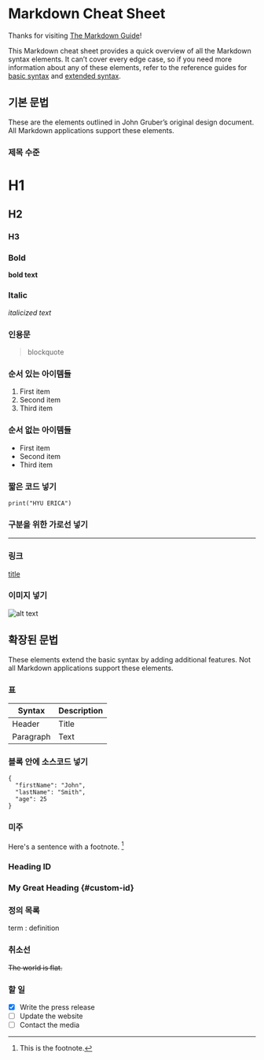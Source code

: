 # Markdown Cheat Sheet

Thanks for visiting [The Markdown Guide](https://www.markdownguide.org)!

This Markdown cheat sheet provides a quick overview of all the Markdown syntax elements. It can’t cover every edge case, so if you need more information about any of these elements, refer to the reference guides for [basic syntax](https://www.markdownguide.org/basic-syntax) and [extended syntax](https://www.markdownguide.org/extended-syntax).

## 기본 문법

These are the elements outlined in John Gruber’s original design document. All Markdown applications support these elements.

### 제목 수준

# H1
## H2
### H3

### Bold

**bold text**

### Italic

*italicized text*

### 인용문

> blockquote

### 순서 있는 아이템들

1. First item
2. Second item
3. Third item

### 순서 없는 아이템들

- First item
- Second item
- Third item

### 짧은 코드 넣기

`print("HYU ERICA")`

### 구분을 위한 가로선 넣기

---

### 링크

[title](https://www.example.com)

### 이미지 넣기

![alt text](image.jpg)

## 확장된 문법

These elements extend the basic syntax by adding additional features. Not all Markdown applications support these elements.

### 표

| Syntax | Description |
| ----------- | ----------- |
| Header | Title |
| Paragraph | Text |

### 블록 안에 소스코드 넣기

```
{
  "firstName": "John",
  "lastName": "Smith",
  "age": 25
}
```

### 미주

Here's a sentence with a footnote. [^1]

[^1]: This is the footnote.

### Heading ID

### My Great Heading {#custom-id}

### 정의 목록

term
: definition

### 취소선

~~The world is flat.~~

### 할 일

- [x] Write the press release
- [ ] Update the website
- [ ] Contact the media
